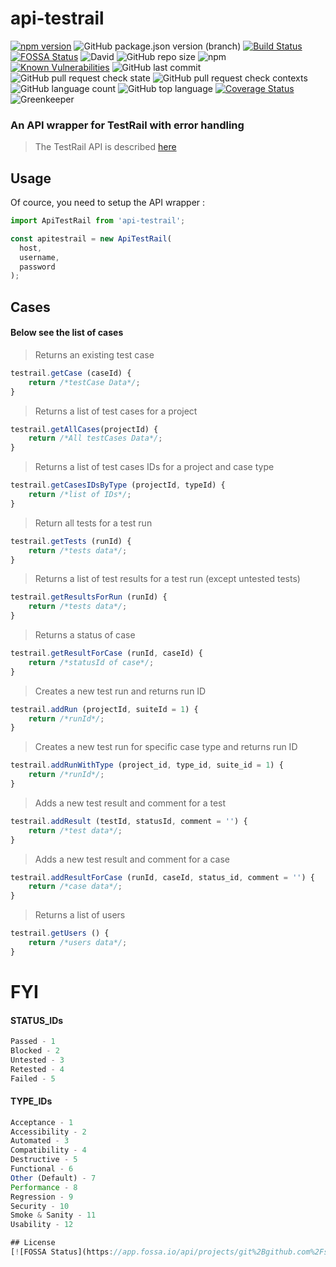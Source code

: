 # api-testrail

[![npm version](https://badge.fury.io/js/api-testrail.svg)](https://badge.fury.io/js/api-testrail)
![GitHub package.json version (branch)](https://img.shields.io/github/package-json/v/stepanchaparyan/testrailapi/master.svg)
[![Build Status](https://travis-ci.org/stepanchaparyan/testrailapi.svg?branch=master)](https://travis-ci.org/stepanchaparyan/testrailapi)
[![FOSSA Status](https://app.fossa.io/api/projects/git%2Bgithub.com%2Fstepanchaparyan%2Ftestrailapi.svg?type=shield)](https://app.fossa.io/projects/git%2Bgithub.com%2Fstepanchaparyan%2Ftestrailapi?ref=badge_shield)
![David](https://img.shields.io/david/stepanchaparyan/testrailapi.svg)
![GitHub repo size](https://img.shields.io/github/repo-size/stepanchaparyan/testrailapi.svg)
![npm](https://img.shields.io/npm/dw/api-testrail.svg)
[![Known Vulnerabilities](https://snyk.io/test/npm/api-testrail/badge.svg)](https://snyk.io/test/npm/api-testrail)
![GitHub last commit](https://img.shields.io/github/last-commit/stepanchaparyan/testrailapi.svg)
![GitHub pull request check state](https://img.shields.io/github/status/s/pulls/stepanchaparyan/testrailapi/2.svg)
![GitHub pull request check contexts](https://img.shields.io/github/status/contexts/pulls/stepanchaparyan/testrailapi/2.svg)
![GitHub language count](https://img.shields.io/github/languages/count/stepanchaparyan/testrailapi.svg)
![GitHub top language](https://img.shields.io/github/languages/top/stepanchaparyan/testrailapi.svg)
[![Coverage Status](https://coveralls.io/repos/github/stepanchaparyan/testrailapi/badge.svg?branch=master)](https://coveralls.io/github/stepanchaparyan/testrailapi?branch=master)
![Greenkeeper](https://badges.greenkeeper.io/stepanchaparyan/testrailapi.svg?style=flat)
### An API wrapper for TestRail with error handling

> The TestRail API is described [here](http://docs.gurock.com/testrail-api2/start)

## Usage

Of cource, you need to setup the API wrapper :

```javascript
import ApiTestRail from 'api-testrail';

const apitestrail = new ApiTestRail(
  host, 
  username,
  password
);
```

## Cases
#### Below see the list of cases

> Returns an existing test case
```javascript
testrail.getCase (caseId) {
    return /*testCase Data*/;
}
```

> Returns a list of test cases for a project
```javascript
testrail.getAllCases(projectId) {
    return /*All testCases Data*/;
}
```
> Returns a list of test cases IDs for a project and case type
```javascript
testrail.getCasesIDsByType (projectId, typeId) {
    return /*list of IDs*/;
}
```
> Return all tests for a test run
```javascript
testrail.getTests (runId) {
    return /*tests data*/;
}
```

> Returns a list of test results for a test run (except untested tests)
```javascript
testrail.getResultsForRun (runId) {
    return /*tests data*/;
}
```

> Returns a status of case
```javascript
testrail.getResultForCase (runId, caseId) {
    return /*statusId of case*/;
}
```

> Creates a new test run and returns run ID
```javascript
testrail.addRun (projectId, suiteId = 1) {
    return /*runId*/;
}
```

> Creates a new test run for specific case type and returns run ID
```javascript
testrail.addRunWithType (project_id, type_id, suite_id = 1) {
    return /*runId*/;
}
```

> Adds a new test result and comment for a test
```javascript
testrail.addResult (testId, statusId, comment = '') {
    return /*test data*/;
}
```

> Adds a new test result and comment for a case
```javascript
testrail.addResultForCase (runId, caseId, status_id, comment = '') {
    return /*case data*/;
}
```

> Returns a list of users
```javascript
testrail.getUsers () {
    return /*users data*/;
}
```

# FYI
#### STATUS_IDs
```javascript
Passed - 1
Blocked - 2
Untested - 3
Retested - 4
Failed - 5
```
#### TYPE_IDs
```javascript
Acceptance - 1
Accessibility - 2
Automated - 3
Compatibility - 4
Destructive - 5
Functional - 6
Other (Default) - 7
Performance - 8
Regression - 9
Security - 10
Smoke & Sanity - 11
Usability - 12

## License
[![FOSSA Status](https://app.fossa.io/api/projects/git%2Bgithub.com%2Fstepanchaparyan%2Ftestrailapi.svg?type=large)](https://app.fossa.io/projects/git%2Bgithub.com%2Fstepanchaparyan%2Ftestrailapi?ref=badge_large) [![Greenkeeper badge](https://badges.greenkeeper.io/stepanchaparyan/testrailapi.svg)](https://greenkeeper.io/)